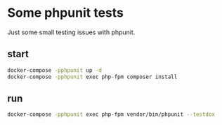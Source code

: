 # Some phpunit tests

Just some small testing issues with phpunit.

## start
```bash
docker-compose -pphpunit up -d
docker-compose -pphpunit exec php-fpm composer install
```

## run
```bash
docker-compose -pphpunit exec php-fpm vendor/bin/phpunit --testdox
```

